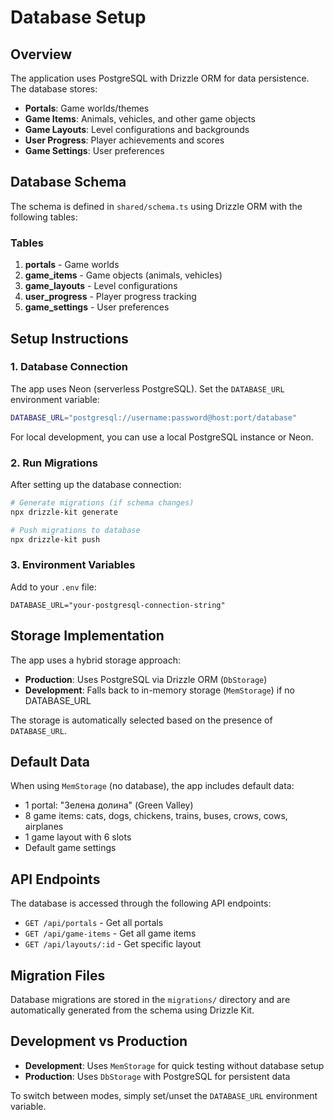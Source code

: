 # Database Setup

## Overview

The application uses PostgreSQL with Drizzle ORM for data persistence. The database stores:

- **Portals**: Game worlds/themes
- **Game Items**: Animals, vehicles, and other game objects
- **Game Layouts**: Level configurations and backgrounds
- **User Progress**: Player achievements and scores
- **Game Settings**: User preferences

## Database Schema

The schema is defined in `shared/schema.ts` using Drizzle ORM with the following tables:

### Tables

1. **portals** - Game worlds
2. **game_items** - Game objects (animals, vehicles)
3. **game_layouts** - Level configurations
4. **user_progress** - Player progress tracking
5. **game_settings** - User preferences

## Setup Instructions

### 1. Database Connection

The app uses Neon (serverless PostgreSQL). Set the `DATABASE_URL` environment variable:

```bash
DATABASE_URL="postgresql://username:password@host:port/database"
```

For local development, you can use a local PostgreSQL instance or Neon.

### 2. Run Migrations

After setting up the database connection:

```bash
# Generate migrations (if schema changes)
npx drizzle-kit generate

# Push migrations to database
npx drizzle-kit push
```

### 3. Environment Variables

Add to your `.env` file:
```
DATABASE_URL="your-postgresql-connection-string"
```

## Storage Implementation

The app uses a hybrid storage approach:

- **Production**: Uses PostgreSQL via Drizzle ORM (`DbStorage`)
- **Development**: Falls back to in-memory storage (`MemStorage`) if no DATABASE_URL

The storage is automatically selected based on the presence of `DATABASE_URL`.

## Default Data

When using `MemStorage` (no database), the app includes default data:
- 1 portal: "Зелена долина" (Green Valley)
- 8 game items: cats, dogs, chickens, trains, buses, crows, cows, airplanes
- 1 game layout with 6 slots
- Default game settings

## API Endpoints

The database is accessed through the following API endpoints:

- `GET /api/portals` - Get all portals
- `GET /api/game-items` - Get all game items
- `GET /api/layouts/:id` - Get specific layout

## Migration Files

Database migrations are stored in the `migrations/` directory and are automatically generated from the schema using Drizzle Kit.

## Development vs Production

- **Development**: Uses `MemStorage` for quick testing without database setup
- **Production**: Uses `DbStorage` with PostgreSQL for persistent data

To switch between modes, simply set/unset the `DATABASE_URL` environment variable.